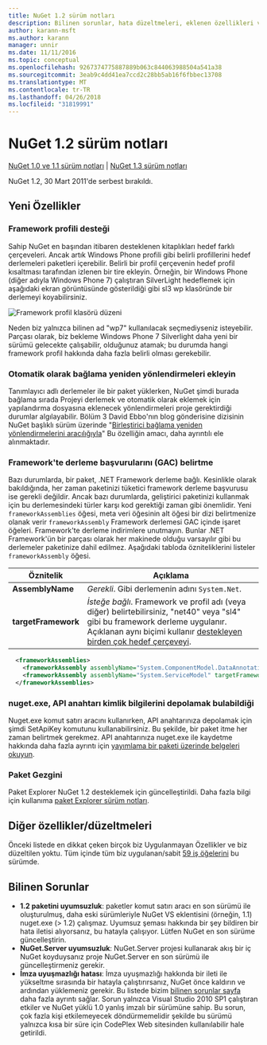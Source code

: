 ```yaml
---
title: NuGet 1.2 sürüm notları
description: Bilinen sorunlar, hata düzeltmeleri, eklenen özellikleri ve dcr dahil olmak üzere NuGet 1.2 için sürüm notları.
author: karann-msft
ms.author: karann
manager: unnir
ms.date: 11/11/2016
ms.topic: conceptual
ms.openlocfilehash: 9267374775887889b063c844063988504a541a38
ms.sourcegitcommit: 3eab9c4dd41ea7ccd2c28bb5ab16f6fbbec13708
ms.translationtype: MT
ms.contentlocale: tr-TR
ms.lasthandoff: 04/26/2018
ms.locfileid: "31819991"
---
```

# <a name="nuget-12-release-notes"></a>NuGet 1.2 sürüm notları

[NuGet 1.0 ve 1.1 sürüm notları](../release-notes/nuget-1.1.md) | [NuGet 1.3 sürüm notları](../release-notes/nuget-1.3.md)

NuGet 1.2, 30 Mart 2011'de serbest bırakıldı.

## <a name="new-features"></a>Yeni Özellikler

### <a name="framework-profile-support"></a>Framework profili desteği

Sahip NuGet en başından itibaren desteklenen kitaplıkları hedef farklı çerçeveleri. Ancak artık Windows Phone profili gibi belirli profillerini hedef derlemeleri paketleri içerebilir. Belirli bir profil çerçevenin hedef profil kısaltması tarafından izlenen bir tire ekleyin. Örneğin, bir Windows Phone (diğer adıyla Windows Phone 7) çalıştıran SilverLight hedeflemek için aşağıdaki ekran görüntüsünde gösterildiği gibi sl3 wp klasöründe bir derlemeyi koyabilirsiniz.

![Framework profil klasörü düzeni](./media/framework-profile-support.png)

Neden biz yalnızca bilinen ad "wp7" kullanılacak seçmediyseniz isteyebilir. Parçası olarak, biz bekleme Windows Phone 7 Silverlight daha yeni bir sürümü gelecekte çalışabilir, olduğunuz atamak; bu durumda hangi framework profil hakkında daha fazla belirli olması gerekebilir.

### <a name="automatically-add-binding-redirects"></a>Otomatik olarak bağlama yeniden yönlendirmeleri ekleyin

Tanımlayıcı adlı derlemeler ile bir paket yüklerken, NuGet şimdi burada bağlama sırada Projeyi derlemek ve otomatik olarak eklemek için yapılandırma dosyasına eklenecek yönlendirmeleri proje gerektirdiği durumlar algılayabilir. Bölüm 3 David Ebbo'nın blog gönderisine dizisinin NuGet başlıklı sürüm üzerinde "[Birleştirici bağlama yeniden yönlendirmelerini aracılığıyla](http://blog.davidebbo.com/2011/01/nuget-versioning-part-3-unification-via.html)" Bu özelliğin amacı, daha ayrıntılı ele alınmaktadır.

<a name="framework-assembly-refs"></a>

### <a name="specifying-framework-assembly-references-gac"></a>Framework'te derleme başvurularını (GAC) belirtme

Bazı durumlarda, bir paket, .NET Framework derleme bağlı. Kesinlikle olarak bakıldığında, her zaman paketinizi tüketici framework derleme başvurusu ise gerekli değildir. Ancak bazı durumlarda, geliştirici paketinizi kullanmak için bu derlemesindeki türler karşı kod gerektiği zaman gibi önemlidir. Yeni `frameworkAssemblies` öğesi, meta veri öğesinin alt öğesi bir dizi belirtmenize olanak verir `frameworkAssembly` Framework derlemesi GAC içinde işaret öğeleri. Framework'te derleme indirimlere unutmayın.
Bunlar .NET Framework'ün bir parçası olarak her makinede olduğu varsayılır gibi bu derlemeler paketinize dahil edilmez. Aşağıdaki tabloda özniteliklerini listeler `frameworkAssembly` öğesi.


|Öznitelik |Açıklama|
|----------------|-----------|
|**AssemblyName**|*Gerekli*. Gibi derlemenin adını `System.Net`.|
|**targetFramework**|*İsteğe bağlı*. Framework ve profil adı (veya diğer) belirtebilirsiniz, "net40" veya "sl4" gibi bu framework derleme uygulanır. Açıklanan aynı biçimi kullanır [destekleyen birden çok hedef çerçeveyi](../create-packages/supporting-multiple-target-frameworks.md).|

```xml
  <frameworkAssemblies>
    <frameworkAssembly assemblyName="System.ComponentModel.DataAnnotations" targetFramework="net40" />
    <frameworkAssembly assemblyName="System.ServiceModel" targetFramework="net40" />
  </frameworkAssemblies>
```

### <a name="nugetexe-now-is-able-to-store-api-key-credentials"></a>nuget.exe, API anahtarı kimlik bilgilerini depolamak bulabildiği

Nuget.exe komut satırı aracını kullanırken, API anahtarınıza depolamak için şimdi SetApiKey komutunu kullanabilirsiniz. Bu şekilde, bir paket itme her zaman belirtmek gerekmez. API anahtarınıza nuget.exe ile kaydetme hakkında daha fazla ayrıntı için [yayımlama bir paketi üzerinde belgeleri okuyun](../create-packages/publish-a-package.md).

### <a name="package-explorer"></a>Paket Gezgini
Paket Explorer NuGet 1.2 desteklemek için güncelleştirildi. Daha fazla bilgi için kullanıma [paket Explorer sürüm notları](http://nuget.codeplex.com/wikipage?title=New%20features%20in%20NuGet%20Package%20Explorer%201.0).

## <a name="other-featuresfixes"></a>Diğer özellikler/düzeltmeleri

Önceki listede en dikkat çeken birçok biz Uygulanmayan Özellikler ve biz düzeltilen yoktu. Tüm içinde tüm biz uygulanan/sabit [59 iş öğelerini](http://nuget.codeplex.com/workitem/list/advanced?keyword=&status=All&type=All&priority=All&release=NuGet%201.2&assignedTo=All&component=All&sortField=Votes&sortDirection=Descending&page=0) bu sürümde.

## <a name="known-issues"></a>Bilinen Sorunlar

* **1.2 paketini uyumsuzluk**: paketler komut satırı aracı en son sürümü ile oluşturulmuş, daha eski sürümleriyle NuGet VS eklentisini (örneğin, 1.1) nuget.exe (> 1.2) çalışmaz. Uyumsuz şeması hakkında bir şey bildiren bir hata iletisi alıyorsanız, bu hatayla çalışıyor. Lütfen NuGet en son sürüme güncelleştirin.
* **NuGet.Server uyumsuzluk**: NuGet.Server projesi kullanarak akış bir iç NuGet koyduysanız proje NuGet.Server en son sürümü ile güncelleştirmeniz gerekir.
* **İmza uyuşmazlığı hatası**: İmza uyuşmazlığı hakkında bir ileti ile yükseltme sırasında bir hatayla çalıştırırsanız, NuGet önce kaldırın ve ardından yüklemeniz gerekir. Bu listede bizim [bilinen sorunlar sayfa](../release-notes/known-issues.md) daha fazla ayrıntı sağlar. Sorun yalnızca Visual Studio 2010 SP1 çalıştıran etkiler ve NuGet yüklü 1.0 yanlış imzalı bir sürümüne sahip. Bu sorun, çok fazla kişi etkilemeyecek döndürmemelidir şekilde bu sürümü yalnızca kısa bir süre için CodePlex Web sitesinden kullanılabilir hale getirildi.